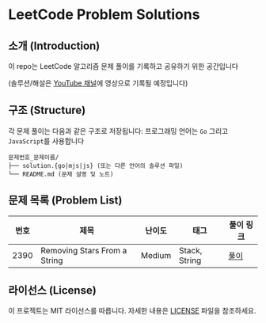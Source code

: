 # LeetCode Problem Solutions

## 소개 (Introduction)
이 repo는 LeetCode 알고리즘 문제 풀이를 기록하고 공유하기 위한 공간입니다

(솔루션/해설은 [YouTube 채널](https://youtube.com/c/codingmoon)에 영상으로 기록될 예정입니다)

## 구조 (Structure)
각 문제 풀이는 다음과 같은 구조로 저장됩니다:
프로그래밍 언어는 `Go` 그리고 `JavaScript`를 사용합니다 
```
문제번호_문제이름/
├── solution.{go|mjs|js} (또는 다른 언어의 솔루션 파일)
└── README.md (문제 설명 및 노트)
```

## 문제 목록 (Problem List)

| 번호 | 제목 | 난이도 | 태그 | 풀이 링크 |
|------|------|--------|------|------------|
| 2390 | Removing Stars From a String | Medium | Stack, String | [풀이](./2390_removing_stars_from_strings) |


## 라이선스 (License)
이 프로젝트는 MIT 라이선스를 따릅니다. 자세한 내용은 [LICENSE](./LICENSE) 파일을 참조하세요.
